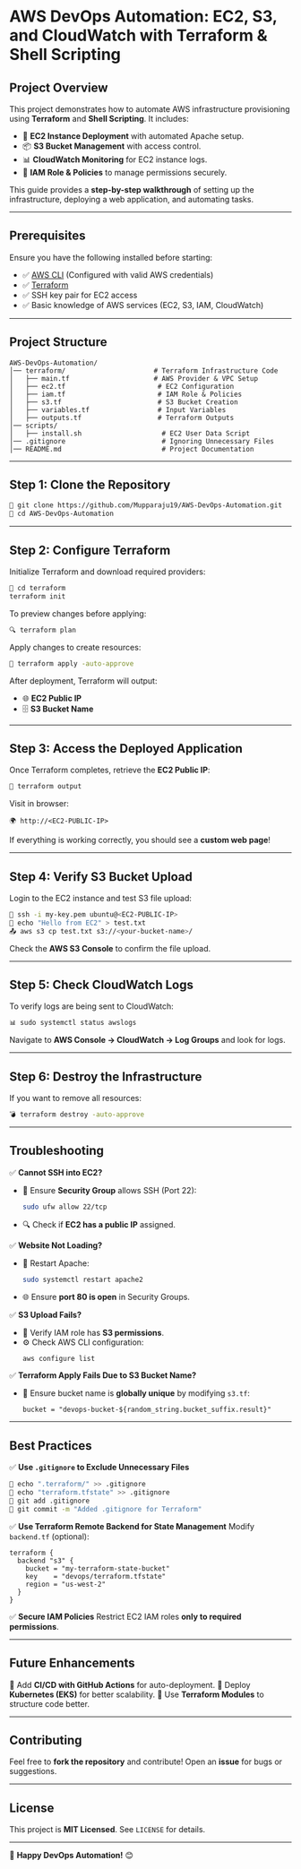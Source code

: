 # **AWS DevOps Automation: EC2, S3, and CloudWatch with Terraform & Shell Scripting**

## **Project Overview**
This project demonstrates how to automate AWS infrastructure provisioning using **Terraform** and **Shell Scripting**. It includes:
- 🚀 **EC2 Instance Deployment** with automated Apache setup.
- 📦 **S3 Bucket Management** with access control.
- 📊 **CloudWatch Monitoring** for EC2 instance logs.
- 🔐 **IAM Role & Policies** to manage permissions securely.

This guide provides a **step-by-step walkthrough** of setting up the infrastructure, deploying a web application, and automating tasks.

---

## **Prerequisites**
Ensure you have the following installed before starting:
- ✅ [AWS CLI](https://aws.amazon.com/cli/) (Configured with valid AWS credentials)
- ✅ [Terraform](https://developer.hashicorp.com/terraform/downloads)
- ✅ SSH key pair for EC2 access
- ✅ Basic knowledge of AWS services (EC2, S3, IAM, CloudWatch)

---

## **Project Structure**
```
AWS-DevOps-Automation/
│── terraform/                      # Terraform Infrastructure Code
│   ├── main.tf                     # AWS Provider & VPC Setup
│   ├── ec2.tf                       # EC2 Configuration
│   ├── iam.tf                       # IAM Role & Policies
│   ├── s3.tf                        # S3 Bucket Creation
│   ├── variables.tf                 # Input Variables
│   ├── outputs.tf                   # Terraform Outputs
│── scripts/
│   ├── install.sh                    # EC2 User Data Script
│── .gitignore                        # Ignoring Unnecessary Files
│── README.md                         # Project Documentation
```

---

## **Step 1: Clone the Repository**
```bash
🐙 git clone https://github.com/Mupparaju19/AWS-DevOps-Automation.git
📂 cd AWS-DevOps-Automation
```

---

## **Step 2: Configure Terraform**
Initialize Terraform and download required providers:
```bash
🔧 cd terraform
terraform init
```

To preview changes before applying:
```bash
🔍 terraform plan
```

Apply changes to create resources:
```bash
🚀 terraform apply -auto-approve
```

After deployment, Terraform will output:
- 🌐 **EC2 Public IP**
- 🗄️ **S3 Bucket Name**

---

## **Step 3: Access the Deployed Application**
Once Terraform completes, retrieve the **EC2 Public IP**:
```bash
📡 terraform output
```
Visit in browser:
```
🌍 http://<EC2-PUBLIC-IP>
```
If everything is working correctly, you should see a **custom web page**!

---

## **Step 4: Verify S3 Bucket Upload**
Login to the EC2 instance and test S3 file upload:
```bash
🔑 ssh -i my-key.pem ubuntu@<EC2-PUBLIC-IP>
📝 echo "Hello from EC2" > test.txt
📤 aws s3 cp test.txt s3://<your-bucket-name>/
```
Check the **AWS S3 Console** to confirm the file upload.

---

## **Step 5: Check CloudWatch Logs**
To verify logs are being sent to CloudWatch:
```bash
📊 sudo systemctl status awslogs
```
Navigate to **AWS Console → CloudWatch → Log Groups** and look for logs.

---

## **Step 6: Destroy the Infrastructure**
If you want to remove all resources:
```bash
💣 terraform destroy -auto-approve
```

---

## **Troubleshooting**
✅ **Cannot SSH into EC2?**
- 🔐 Ensure **Security Group** allows SSH (Port 22):
  ```bash
  sudo ufw allow 22/tcp
  ```
- 🔍 Check if **EC2 has a public IP** assigned.

✅ **Website Not Loading?**
- 🔄 Restart Apache:
  ```bash
  sudo systemctl restart apache2
  ```
- 🌐 Ensure **port 80 is open** in Security Groups.

✅ **S3 Upload Fails?**
- 🔑 Verify IAM role has **S3 permissions**.
- ⚙️ Check AWS CLI configuration:
  ```bash
  aws configure list
  ```

✅ **Terraform Apply Fails Due to S3 Bucket Name?**
- 📛 Ensure bucket name is **globally unique** by modifying `s3.tf`:
  ```hcl
  bucket = "devops-bucket-${random_string.bucket_suffix.result}"
  ```

---

## **Best Practices**
✅ **Use `.gitignore` to Exclude Unnecessary Files**
```bash
📄 echo ".terraform/" >> .gitignore
📄 echo "terraform.tfstate" >> .gitignore
📌 git add .gitignore
📝 git commit -m "Added .gitignore for Terraform"
```

✅ **Use Terraform Remote Backend for State Management**
Modify `backend.tf` (optional):
```hcl
terraform {
  backend "s3" {
    bucket = "my-terraform-state-bucket"
    key    = "devops/terraform.tfstate"
    region = "us-west-2"
  }
}
```

✅ **Secure IAM Policies**
Restrict EC2 IAM roles **only to required permissions**.

---

## **Future Enhancements**
🚀 Add **CI/CD with GitHub Actions** for auto-deployment.
🚀 Deploy **Kubernetes (EKS)** for better scalability.
🚀 Use **Terraform Modules** to structure code better.

---

## **Contributing**
Feel free to **fork the repository** and contribute! Open an **issue** for bugs or suggestions.

---

## **License**
This project is **MIT Licensed**. See `LICENSE` for details.

---

🚀 **Happy DevOps Automation!** 😊


